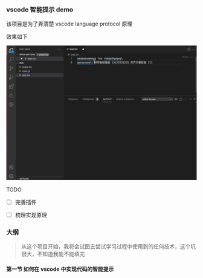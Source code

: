 ### vscode 智能提示 demo

该项目是为了弄清楚 vscode language protocol 原理

效果如下

![demo.gif](assets/vscode-lsp.gif)

TODO

- [ ] 完善插件
- [ ] 梳理实现原理


### 大纲

> 从这个项目开始，我将会试图去尝试学习过程中使用到的任何技术，这个坑很大，不知道我能不能填完

#### 第一节 如何在 vscode 中实现代码的智能提示
